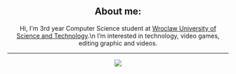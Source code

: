 <div align="center">
  
## About me:
  Hi, I'm 3rd year Computer Science student at [Wroclaw University of Science and Technology](http://pwr.edu.pl/en/).\n
  I’m interested in technology, video games, editing graphic and videos.

-------------------

</b>
<p aligh="left"><a href="https://github.com/MarcinGnap">
<img align="center" src="https://github-readme-stats.vercel.app/api/top-langs/?username=MarcinGnap&hide=makefile,cmake&title_color=ffffff&text_color=c9cacc&icon_color=2bbc8a&bg_color=1d1f21" />
</a>

<div>
